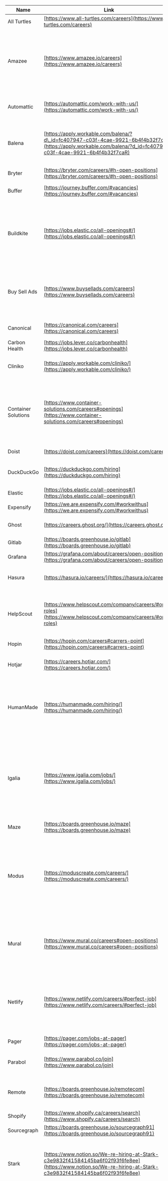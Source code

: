 | Name                | Link                                                                                                                                                            | Where                            | What they do                                                                                                                                                                           | Notes                                                                                           |
| ------------------- | --------------------------------------------------------------------------------------------------------------------------------------------------------------- | -------------------------------- | -------------------------------------------------------------------------------------------------------------------------------------------------------------------------------------- | ----------------------------------------------------------------------------------------------- |
| All Turtles         | [https://www.all-turtles.com/careers](https://www.all-turtles.com/careers)                                                                                      | Global                           | Mission driven product studio                                                                                                                                                          |                                                                                                 |
| Amazee              | [https://www.amazee.io/careers](https://www.amazee.io/careers)                                                                                                  | Global, by region                | Build, run, and scale high-performing and secure sites and web applications on the leading open source WebOps platform.                                                                |                                                                                                 |
| Automattic          | [https://automattic.com/work-with-us/](https://automattic.com/work-with-us/)                                                                                    | Global                           | The team behind Wordpress and Tumblr                                                                                                                                                   |                                                                                                 |
| Balena              | [https://apply.workable.com/balena/?d\_id=fc407947-c03f-4cae-9921-6b4f4b32f7caR](https://apply.workable.com/balena/?d_id=fc407947-c03f-4cae-9921-6b4f4b32f7caR) | Global                           | Technology stack to help you develop, deploy, and manage IoT projects at any scale.                                                                                                    |                                                                                                 |
| Bryter              | [https://bryter.com/careers/#h-open-positions](https://bryter.com/careers/#h-open-positions)                                                                    | Global                           | No code platform                                                                                                                                                                       |                                                                                                 |
| Buffer              | [https://journey.buffer.com/#vacancies](https://journey.buffer.com/#vacancies)                                                                                  | Global                           | Social media posting and scheduling                                                                                                                                                    | Transparent pay structure                                                                       |
| Buildkite           | [https://jobs.elastic.co/all-openings#/](https://jobs.elastic.co/all-openings#/)                                                                                | Global                           | Buildkite is a platform for running fast, secure, and scalable continuous integration pipelines on your own infrastructure.                                                            |                                                                                                 |
| Buy Sell Ads        | [https://www.buysellads.com/careers](https://www.buysellads.com/careers)                                                                                        | Global                           | help marketers diversify their advertising strategy, and publishers maximize their advertising revenue.                                                                                |                                                                                                 |
| Canonical           | [https://canonical.com/careers](https://canonical.com/careers)                                                                                                  | Global, by region                | Open source goodness, Ubuntu!                                                                                                                                                          |                                                                                                 |
| Carbon Health       | [https://jobs.lever.co/carbonhealth](https://jobs.lever.co/carbonhealth)                                                                                        | Global, by department            | Heathcare                                                                                                                                                                              |                                                                                                 |
| Cliniko             | [https://apply.workable.com/cliniko/](https://apply.workable.com/cliniko/)                                                                                      | Global                           | Healthcare                                                                                                                                                                             | 30 hour weeks, no managers, no meetings                                                         |
| Container Solutions | [https://www.container-solutions.com/careers#openings](https://www.container-solutions.com/careers#openings)                                                    | Global                           | We bring culture, strategy and technology together to make sure your Cloud Native Transformation is done right.                                                                        |                                                                                                 |
| Doist               | [https://doist.com/careers](https://doist.com/careers)                                                                                                          | Global                           | Productivity software                                                                                                                                                                  |                                                                                                 |
| DuckDuckGo          | [https://duckduckgo.com/hiring](https://duckduckgo.com/hiring)                                                                                                  | Global                           | Websearch, but with privacy                                                                                                                                                            | Pay not localised, which is rare                                                                |
| Elastic             | [https://jobs.elastic.co/all-openings#/](https://jobs.elastic.co/all-openings#/)                                                                                |                                  | Free and open search                                                                                                                                                                   |                                                                                                 |
| Expensify           | [https://we.are.expensify.com/#workwithus](https://we.are.expensify.com/#workwithus)                                                                            | Global                           | Expenses software                                                                                                                                                                      |                                                                                                 |
| Ghost               | [https://careers.ghost.org/](https://careers.ghost.org/)                                                                                                        | Global, by timezone              | Web application for publishing                                                                                                                                                         | A nonprofit!                                                                                    |
| Gitlab              | [https://boards.greenhouse.io/gitlab](https://boards.greenhouse.io/gitlab)                                                                                      | Global, by region                | Version control                                                                                                                                                                        |                                                                                                 |
| Grafana             | [https://grafana.com/about/careers/open-positions/](https://grafana.com/about/careers/open-positions/)                                                          | Global                           | Observability                                                                                                                                                                          |                                                                                                 |
| Hasura              | [https://hasura.io/careers/](https://hasura.io/careers/)                                                                                                        |                                  | Real time GraphQL engine for developers                                                                                                                                                |                                                                                                 |
| HelpScout           | [https://www.helpscout.com/company/careers/#open-roles](https://www.helpscout.com/company/careers/#open-roles)                                                  | Global                           | Customer Support platform                                                                                                                                                              | Pay not localized, which is rare, aims to pay good US level salaries                            |
| Hopin               | [https://hopin.com/careers#carrers-point](https://hopin.com/careers#carrers-point)                                                                              | Global, by region                | Online events                                                                                                                                                                          |                                                                                                 |
| Hotjar              | [https://careers.hotjar.com/](https://careers.hotjar.com/)                                                                                                      | Remote: Europe, Americas, Africa | Website Heatmaps & Behavior Analytics Tools                                                                                                                                            |                                                                                                 |
| HumanMade           | [https://humanmade.com/hiring/](https://humanmade.com/hiring/)                                                                                                  | Global, by region                | Wordpress Agency                                                                                                                                                                       | Jobs are labelled by country in short description but job descriptions offer wider hiring goals |
| Igalia              | [https://www.igalia.com/jobs/](https://www.igalia.com/jobs/)                                                                                                    | Global                           | Igalia is an open source consultancy specialized in the development of innovative projects and solutions with desktop, mobile, and web technologies.                                   |                                                                                                 |
| Maze                | [https://boards.greenhouse.io/maze](https://boards.greenhouse.io/maze)                                                                                          | Global, by region                | Testing software                                                                                                                                                                       |                                                                                                 |
| Modus               | [https://moduscreate.com/careers/](https://moduscreate.com/careers/)                                                                                            | Global, by region                | Modus Create builds customer-centric products, processes, and platforms to help the world’s biggest brands succeed in the digital economy.                                             |                                                                                                 |
| Mural               | [https://www.mural.co/careers#open-positions](https://www.mural.co/careers#open-positions)                                                                      | Global                           | a digital workspace for visual collaboration, where everyone can do their best work together.                                                                                          |                                                                                                 |
| Netlify             | [https://www.netlify.com/careers/#perfect-job](https://www.netlify.com/careers/#perfect-job)                                                                    | Global                           | An intuitive Git-based workflow and powerful serverless platform to build, deploy, and collaborate on web apps                                                                         |                                                                                                 |
| Pager               | [https://pager.com/jobs-at-pager](https://pager.com/jobs-at-pager)                                                                                              | Global                           | Healthcare                                                                                                                                                                             |                                                                                                 |
| Parabol             | [https://www.parabol.co/join](https://www.parabol.co/join)                                                                                                      | Global                           | Tooling for retrospectives and agile working                                                                                                                                           |                                                                                                 |
| Remote              | [https://boards.greenhouse.io/remotecom](https://boards.greenhouse.io/remotecom)                                                                                | Global                           | Provides a platform for employers to hire internationally                                                                                                                              |                                                                                                 |
| Shopify             | [https://www.shopify.ca/careers/search](https://www.shopify.ca/careers/search)                                                                                  | Global                           | Ecommerce platform                                                                                                                                                                     |                                                                                                 |
| Sourcegraph         | [https://boards.greenhouse.io/sourcegraph91](https://boards.greenhouse.io/sourcegraph91)                                                                        | Global                           | Universal codesearch                                                                                                                                                                   |                                                                                                 |
| Stark               | [https://www.notion.so/We-re-hiring-at-Stark-c3e9832f41584145ba6f02f93f6fe8ee](https://www.notion.so/We-re-hiring-at-Stark-c3e9832f41584145ba6f02f93f6fe8ee)                                                                                                  | Global                           | Stark’s integrated suite of tools to make software products more accessible and compliant.                                                                                             | Global remote + 4 day weeks, what's not to love?                                                |
| This Dot Labs       | [https://www.thisdot.co/jobs](https://www.thisdot.co/jobs)                                                                                                      | Global                           | This Dot Labs provides architectural guidance, staff augmentation, on demand Subject Matter Experts, temporary CTOs, one-on-one pairing, mentorship, and open source strategy support. |                                                                                                 |
| Toggl               | [https://www.toggl.com/jobs](https://www.toggl.com/jobs)                                                                                                        | Global                           | Time management software                                                                                                                                                               |                                                                                                 |
| Traefik             | [https://traefik.io/careers/](https://traefik.io/careers/)                                                                                                      | Global, by region                | Making networking boring                                                                                                                                                               |                                                                                                 |
| Webflow             | [https://webflow.com/careers/roles](https://webflow.com/careers/roles)                                                                                          | Global, by region                | No code website builder                                                                                                                                                                |                                                                                                 |
| Zapier              | [https://zapier.com/jobs/](https://zapier.com/jobs/)          
